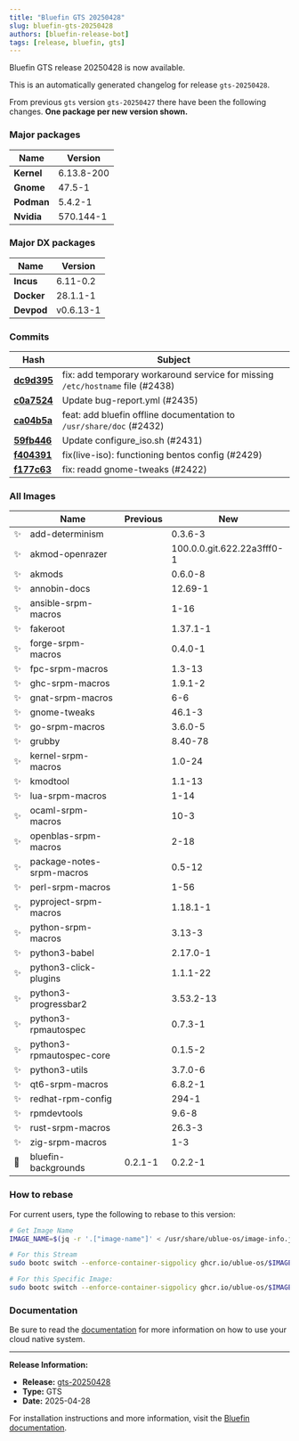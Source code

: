 ```yaml
---
title: "Bluefin GTS 20250428"
slug: bluefin-gts-20250428
authors: [bluefin-release-bot]
tags: [release, bluefin, gts]
---
```


Bluefin GTS release 20250428 is now available.

<!--truncate-->

This is an automatically generated changelog for release `gts-20250428`.

From previous `gts` version `gts-20250427` there have been the following changes. **One package per new version shown.**

### Major packages
| Name | Version |
| --- | --- |
| **Kernel** | 6.13.8-200 |
| **Gnome** | 47.5-1 |
| **Podman** | 5.4.2-1 |
| **Nvidia** | 570.144-1 |

### Major DX packages
| Name | Version |
| --- | --- |
| **Incus** | 6.11-0.2 |
| **Docker** | 28.1.1-1 |
| **Devpod** | v0.6.13-1 |

### Commits
| Hash | Subject |
| --- | --- |
| **[dc9d395](https://github.com/ublue-os/bluefin/commit/dc9d3954ed0344c541ea39f3ea2dde2cfb3cb9f0)** | fix: add temporary workaround service for missing `/etc/hostname` file (#2438) |
| **[c0a7524](https://github.com/ublue-os/bluefin/commit/c0a75242ce85e044536ac05d45e53b91e21d28e9)** | Update bug-report.yml (#2435) |
| **[ca04b5a](https://github.com/ublue-os/bluefin/commit/ca04b5a42fc65267dd9041013ecd9f4ef2526976)** | feat: add bluefin offline documentation to `/usr/share/doc` (#2432) |
| **[59fb446](https://github.com/ublue-os/bluefin/commit/59fb446e45bc71428f184dbad12170b6006cc06d)** | Update configure_iso.sh (#2431) |
| **[f404391](https://github.com/ublue-os/bluefin/commit/f404391aa9cd467bfebe6b4cc8365b2b589793cf)** | fix(live-iso): functioning bentos config (#2429) |
| **[f177c63](https://github.com/ublue-os/bluefin/commit/f177c639e658d9d332bf35108265b60f7d200985)** | fix: readd gnome-tweaks (#2422) |

### All Images
| | Name | Previous | New |
| --- | --- | --- | --- |
| ✨ | add-determinism | | 0.3.6-3 |
| ✨ | akmod-openrazer | | 100.0.0.git.622.22a3fff0-1 |
| ✨ | akmods | | 0.6.0-8 |
| ✨ | annobin-docs | | 12.69-1 |
| ✨ | ansible-srpm-macros | | 1-16 |
| ✨ | fakeroot | | 1.37.1-1 |
| ✨ | forge-srpm-macros | | 0.4.0-1 |
| ✨ | fpc-srpm-macros | | 1.3-13 |
| ✨ | ghc-srpm-macros | | 1.9.1-2 |
| ✨ | gnat-srpm-macros | | 6-6 |
| ✨ | gnome-tweaks | | 46.1-3 |
| ✨ | go-srpm-macros | | 3.6.0-5 |
| ✨ | grubby | | 8.40-78 |
| ✨ | kernel-srpm-macros | | 1.0-24 |
| ✨ | kmodtool | | 1.1-13 |
| ✨ | lua-srpm-macros | | 1-14 |
| ✨ | ocaml-srpm-macros | | 10-3 |
| ✨ | openblas-srpm-macros | | 2-18 |
| ✨ | package-notes-srpm-macros | | 0.5-12 |
| ✨ | perl-srpm-macros | | 1-56 |
| ✨ | pyproject-srpm-macros | | 1.18.1-1 |
| ✨ | python-srpm-macros | | 3.13-3 |
| ✨ | python3-babel | | 2.17.0-1 |
| ✨ | python3-click-plugins | | 1.1.1-22 |
| ✨ | python3-progressbar2 | | 3.53.2-13 |
| ✨ | python3-rpmautospec | | 0.7.3-1 |
| ✨ | python3-rpmautospec-core | | 0.1.5-2 |
| ✨ | python3-utils | | 3.7.0-6 |
| ✨ | qt6-srpm-macros | | 6.8.2-1 |
| ✨ | redhat-rpm-config | | 294-1 |
| ✨ | rpmdevtools | | 9.6-8 |
| ✨ | rust-srpm-macros | | 26.3-3 |
| ✨ | zig-srpm-macros | | 1-3 |
| 🔄 | bluefin-backgrounds | 0.2.1-1 | 0.2.2-1 |



### How to rebase
For current users, type the following to rebase to this version:
```bash
# Get Image Name
IMAGE_NAME=$(jq -r '.["image-name"]' < /usr/share/ublue-os/image-info.json)

# For this Stream
sudo bootc switch --enforce-container-sigpolicy ghcr.io/ublue-os/$IMAGE_NAME:gts

# For this Specific Image:
sudo bootc switch --enforce-container-sigpolicy ghcr.io/ublue-os/$IMAGE_NAME:gts-20250428
```

### Documentation
Be sure to read the [documentation](https://docs.projectbluefin.io/) for more information
on how to use your cloud native system.

---

**Release Information:**
- **Release:** [gts-20250428](https://github.com/ublue-os/bluefin/releases/tag/gts-20250428)
- **Type:** GTS
- **Date:** 2025-04-28

For installation instructions and more information, visit the [Bluefin documentation](https://docs.projectbluefin.io/).
